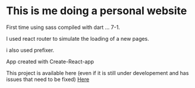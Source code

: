 # This is me doing a personal website
First time using sass compiled with dart ... 7-1.

I used react router to simulate the loading of a new pages.

i also used prefixer.

App created with Create-React-app


This project is available here (even if it is still under developement and has issues that need to be fixed) [Here](https://newlouwa.github.io/CyzBot-React/)

